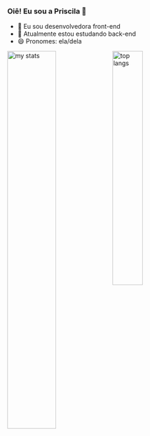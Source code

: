 ### Oiê! Eu sou a Priscila 👋





- 🔭 Eu sou desenvolvedora front-end
- 🌱 Atualmente estou estudando back-end
- 😄 Pronomes: ela/dela

 <img alt="my stats" align="left"  width="47%" src="https://github-readme-stats.vercel.app/api?username=priscilanascp"/>

<img alt="top langs" align="left"  width="37%"  src="https://github-readme-stats.vercel.app/api/top-langs/?username=priscilanascp&layout=compact"/>
